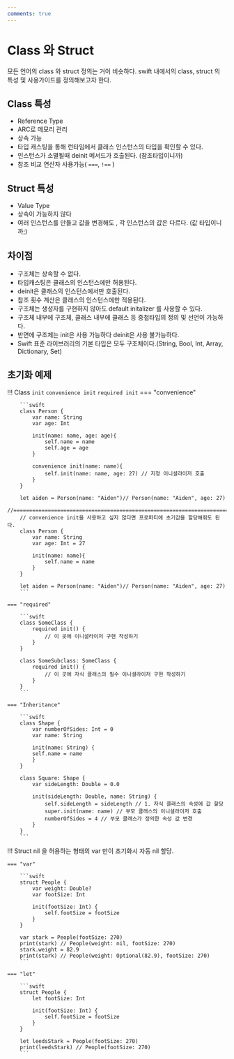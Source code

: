 ```yaml
---
comments: true
---
```


# Class 와 Struct

모든 언어의 class 와 struct 정의는 거이 비슷하다. swift 내에서의 class, struct 의 특성 및 사용가이드를 정의해보고자 한다.

## Class 특성

* Reference Type
* ARC로 메모리 관리
* 상속 가능
* 타입 캐스팅을 통해 런타임에서 클래스 인스턴스의 타입을 확인할 수 있다.
* 인스턴스가 소멸될때 deinit 메서드가 호출된다. (참조타입이니까)
* 참조 비교 연산자 사용가능( `===`, `!==` )

## Struct 특성

* Value Type
* 상속이 가능하지 않다
* 여러 인스턴스를 만들고 값을 변경해도 , 각 인스턴스의 값은 다르다. (값 타입이니까;)

## 차이점

* 구조체는 상속할 수 없다.
* 타입캐스팅은 클래스의 인스턴스에만 허용된다.
* deinit은 클래스의 인스턴스에서만 호출된다.
* 참조 횟수 계산은 클래스의 인스턴스에만 적용된다.
* 구조체는 생성자를 구현하지 않아도 default initalizer 를 사용할 수 있다.
* 구조체 내부에 구조체, 클래스 내부에 클래스 등 중첩타입의 정의 및 선언이 가능하다.
* 반면에 구조체는 init은 사용 가능하다 deinit은 사용 불가능하다.
* Swift 표준 라이브러리의 기본 타입은 모두 구조체이다.(String, Bool, Int, Array, Dictionary, Set)


## 초기화 예제

!!! Class
    `init` `convenience init` `required init`
    === "convenience"

        ```swift
        class Person {
            var name: String
            var age: Int
            
            init(name: name, age: age){
                self.name = name
                self.age = age
            }
            
            convenience init(name: name){
                self.init(name: name, age: 27) // 지정 이니셜라이저 호출
            }
        }

        let aiden = Person(name: "Aiden")// Person(name: "Aiden", age: 27)
        //==========================================================================
        // convenience init을 사용하고 싶지 않다면 프로퍼티에 초기값을 할당해줘도 된다.
        class Person {
            var name: String
            var age: Int = 27
            
            init(name: name){
                self.name = name
            }
        }

        let aiden = Person(name: "Aiden")// Person(name: "Aiden", age: 27)
        ```

    === "required"

        ```swift
        class SomeClass {
            required init() {
                // 이 곳에 이니셜라이저 구현 작성하기
            }
        }

        class SomeSubclass: SomeClass {
            required init() {
                // 이 곳에 자식 클래스의 필수 이니셜라이저 구현 작성하기
            }
        }
        ```
    
    === "Inheritance"

        ```swift
        class Shape {
            var numberOfSides: Int = 0
            var name: String

            init(name: String) {
            self.name = name
            }
        }

        class Square: Shape {
            var sideLength: Double = 0.0

            init(sideLength: Double, name: String) {
                self.sideLength = sideLength // 1. 자식 클래스의 속성에 값 할당
                super.init(name: name) // 부모 클래스의 이니셜라이저 호출
                numberOfSides = 4 // 부모 클래스가 정의한 속성 값 변경
            }
        }
        ```

!!! Struct
    nil 을 허용하는 형태의 var 만이 초기화시 자동 nil 할당.

    === "var"

        ```swift
        struct People {
            var weight: Double?
            var footSize: Int
            
            init(footSize: Int) {
                self.footSize = footSize
            }
        }

        var stark = People(footSize: 270)
        print(stark) // People(weight: nil, footSize: 270)
        stark.weight = 82.9
        print(stark) // People(weight: Optional(82.9), footSize: 270)
        ```

    === "let"

        ```swift
        struct People {
            let footSize: Int
            
            init(footSize: Int) {
                self.footSize = footSize
            }
        }

        let leedsStark = People(footSize: 270)
        print(leedsStark) // People(footSize: 270)
        ```

